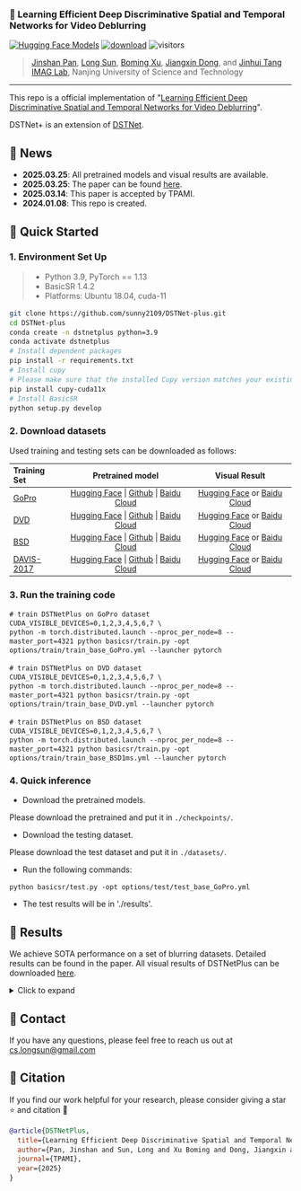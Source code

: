 ### 📖 Learning Efficient Deep Discriminative Spatial and Temporal Networks for Video Deblurring

[![Hugging Face Models](https://img.shields.io/badge/%F0%9F%A4%97%20Hugging%20Face-Models-blue)](https://huggingface.co/Meloo/DSTNetPlus)
[![download](https://img.shields.io/github/downloads/sunny2109/DSTNet-plus/total.svg)](https://github.com/sunny2109/DSTNet-plus/releases)
![visitors](https://visitor-badge.laobi.icu/badge?page_id=sunny2109/DSTNet-plus) 

> [Jinshan Pan](https://jspan.github.io/), [Long Sun](https://github.com/sunny2109), [Boming Xu](https://github.com/xuboming8), [Jiangxin Dong](https://scholar.google.com/citations?user=ruebFVEAAAAJ&hl=zh-CN&oi=ao), and [Jinhui Tang](https://scholar.google.com/citations?user=ByBLlEwAAAAJ&hl=zh-CN)<br>
> [IMAG Lab](https://imag-njust.net/), Nanjing University of Science and Technology

---
This repo is a official implementation of "[Learning Efficient Deep Discriminative Spatial and Temporal Networks for Video Deblurring](https://github.com/sunny2109/DSTNet-plus/blob/main/figs/DstNetPlus_Manuscript.pdf)".

DSTNet+ is an extension of [DSTNet](https://github.com/xuboming8/DSTNet).


## 📜 News
- **2025.03.25**: All pretrained models and visual results are available.
- **2025.03.25**: The paper can be found [here](https://github.com/sunny2109/DSTNet-plus/blob/main/figs/DstNetPlus_Manuscript.pdf).
- **2025.03.14**: This paper is accepted by TPAMI.
- **2024.01.08**: This repo is created.

## 🚀 Quick Started
### 1. Environment Set Up
> - Python 3.9, PyTorch == 1.13
> - BasicSR 1.4.2
> - Platforms: Ubuntu 18.04, cuda-11

```bash
git clone https://github.com/sunny2109/DSTNet-plus.git
cd DSTNet-plus
conda create -n dstnetplus python=3.9
conda activate dstnetplus
# Install dependent packages
pip install -r requirements.txt
# Install cupy
# Please make sure that the installed Cupy version matches your existing CUDA installation!
pip install cupy-cuda11x
# Install BasicSR
python setup.py develop
```

### 2. Download datasets
Used training and testing sets can be downloaded as follows:

| Training Set     |  Pretrained model  | Visual Result  |
| :----------      | :-------------: | :--------------: |
| [GoPro](http://data.cv.snu.ac.kr:8008/webdav/dataset/GOPRO/GOPRO_Large.zip)                               | [Hugging Face](https://huggingface.co/Meloo/DSTNetPlus/tree/main) \| [Github](https://github.com/sunny2109/DSTNet-plus/releases/tag/v0.1.0) \| [Baidu Cloud](https://pan.baidu.com/s/19RyEG_LupAsfwpKYx-F9cA?pwd=DSTP) | [Hugging Face](https://huggingface.co/Meloo/DSTNetPlus/tree/main) or [Baidu Cloud](https://pan.baidu.com/s/15qSS5Hcsiu0y0-e3zsC3FQ?pwd=DSTP) |
| [DVD](http://www.cs.ubc.ca/labs/imager/tr/2017/DeepVideoDeblurring/DeepVideoDeblurring_Dataset.zip)       | [Hugging Face](https://huggingface.co/Meloo/DSTNetPlus/tree/main) \| [Github](https://github.com/sunny2109/DSTNet-plus/releases/tag/v0.1.0) \| [Baidu Cloud](https://pan.baidu.com/s/19RyEG_LupAsfwpKYx-F9cA?pwd=DSTP) | [Hugging Face](https://huggingface.co/Meloo/DSTNetPlus/tree/main) or [Baidu Cloud](https://pan.baidu.com/s/15qSS5Hcsiu0y0-e3zsC3FQ?pwd=DSTP) |
| [BSD](https://drive.google.com/file/d/1VJdyojIAriC5QZp2N_0umEqkIMk1_9HA/view?usp=sharing)                 | [Hugging Face](https://huggingface.co/Meloo/DSTNetPlus/tree/main) \| [Github](https://github.com/sunny2109/DSTNet-plus/releases/tag/v0.1.0) \| [Baidu Cloud](https://pan.baidu.com/s/19RyEG_LupAsfwpKYx-F9cA?pwd=DSTP) | [Hugging Face](https://huggingface.co/Meloo/DSTNetPlus/tree/main) or [Baidu Cloud](https://pan.baidu.com/s/15qSS5Hcsiu0y0-e3zsC3FQ?pwd=DSTP) |
| [DAVIS-2017](https://data.vision.ee.ethz.ch/csergi/share/davis/DAVIS-2017-Unsupervised-trainval-480p.zip) | [Hugging Face](https://huggingface.co/Meloo/DSTNetPlus/tree/main) \| [Github](https://github.com/sunny2109/DSTNet-plus/releases/tag/v0.1.0) \| [Baidu Cloud](https://pan.baidu.com/s/19RyEG_LupAsfwpKYx-F9cA?pwd=DSTP) | [Hugging Face](https://huggingface.co/Meloo/DSTNetPlus/tree/main) or [Baidu Cloud](https://pan.baidu.com/s/15qSS5Hcsiu0y0-e3zsC3FQ?pwd=DSTP) |


### 3. Run the training code
```
# train DSTNetPlus on GoPro dataset
CUDA_VISIBLE_DEVICES=0,1,2,3,4,5,6,7 \
python -m torch.distributed.launch --nproc_per_node=8 --master_port=4321 python basicsr/train.py -opt options/train/train_base_GoPro.yml --launcher pytorch

# train DSTNetPlus on DVD dataset
CUDA_VISIBLE_DEVICES=0,1,2,3,4,5,6,7 \
python -m torch.distributed.launch --nproc_per_node=8 --master_port=4321 python basicsr/train.py -opt options/train/train_base_DVD.yml --launcher pytorch

# train DSTNetPlus on BSD dataset
CUDA_VISIBLE_DEVICES=0,1,2,3,4,5,6,7 \
python -m torch.distributed.launch --nproc_per_node=8 --master_port=4321 python basicsr/train.py -opt options/train/train_base_BSD1ms.yml --launcher pytorch
```

### 4. Quick inference
- Download the pretrained models. 

Please download the pretrained and put it in `./checkpoints/`.

- Download the testing dataset. 

Please download the test dataset and put it in `./datasets/`.
- Run the following commands:
```
python basicsr/test.py -opt options/test/test_base_GoPro.yml
```
- The test results will be in './results'.


## 👀 Results
We achieve SOTA performance on a set of blurring datasets. Detailed results can be found in the paper. All visual results of DSTNetPlus can be downloaded [here](https://huggingface.co/Meloo/DSTNetPlus/tree/main/visual_results).

<details>
<summary>Click to expand</summary>

- **Model efficiency** (PSNR vs. Runtime vs. Params) 
<p align="center">
<img width="800" src="figs/runtime.png"> 
</p>

- **Quantitative evaluations** <br>
&emsp;&emsp;&emsp;&emsp;&emsp;&emsp;&emsp;&emsp;&emsp;&emsp;&emsp;&emsp;&emsp; &emsp;Evaluation on **GoPro** dataset  &emsp;    &emsp;   &emsp;  &emsp;    &emsp;  &emsp;&emsp;&emsp;&emsp;&emsp; Evaluation on **DVD** dataset <br>

<p align="center">
 &emsp;&emsp;&emsp;&emsp;&emsp;&emsp; <img width="370" src="figs/table_gopro.png">  &emsp;&emsp;
 <img width="325" src="figs/table_dvd.png"> &emsp;&emsp;&emsp;&emsp;&emsp;
</p>

  

- Quantitative evaluations on the BSD dataset
<p align="center">
  <img width="800" src="figs/table_bsd.png">
</p>

- Quantitative evaluations on the Set8 dataset
<p align="center">
  <img width="800" src="figs/table_set8.png">
</p>


- Deblurred results on **GoPro** dataset
<p align="center">
<img width="800" src="figs/gopro.png">
</p>

- Deblurred results on **DVD** dataset
<p align="center">
<img width="800" src="figs/dvd.png">
</p>

- Deblurred results on **Real-world** blurry frames
<p align="center">
<img width="800" src="figs/real_world.png">
</p>
</details>

## 📧 Contact
If you have any questions, please feel free to reach us out at cs.longsun@gmail.com

## 📎 Citation 

If you find our work helpful for your research, please consider giving a star ⭐ and citation 📝 
```bibtex
@article{DSTNetPlus,
  title={Learning Efficient Deep Discriminative Spatial and Temporal Networks for Video Deblurring},
  author={Pan, Jinshan and Sun, Long and Xu Boming and Dong, Jiangxin and Tang, Jinhui},
  journal={TPAMI},
  year={2025}
}
